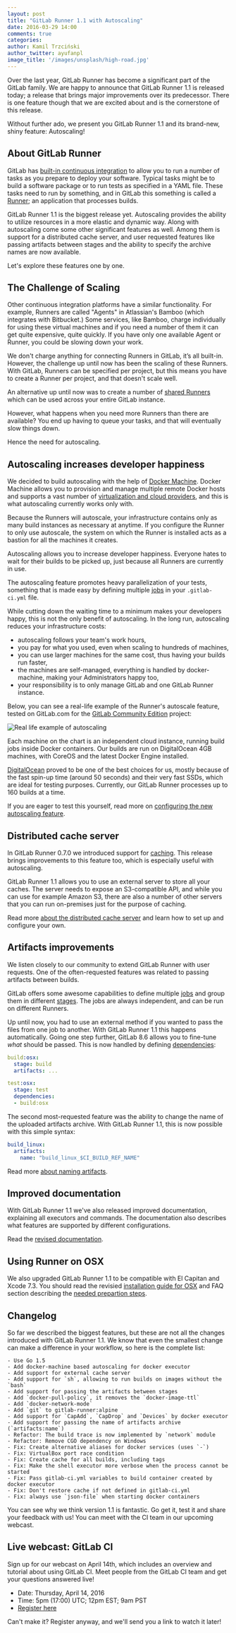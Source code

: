```yaml
---
layout: post
title: "GitLab Runner 1.1 with Autoscaling"
date: 2016-03-29 14:00
comments: true
categories:
author: Kamil Trzciński
author_twitter: ayufanpl
image_title: '/images/unsplash/high-road.jpg'
---
```


Over the last year, GitLab Runner has become a significant part of the GitLab
family. We are happy to announce that GitLab Runner 1.1 is released today; a
release that brings major improvements over its predecessor. There is one
feature though that we are excited about and is the cornerstone of this release.

Without further ado, we present you GitLab Runner 1.1 and its brand-new, shiny
feature: Autoscaling!

<!-- more -->

## About GitLab Runner

GitLab has [built-in continuous integration][doc-ci] to allow you to run a
number of tasks as you prepare to deploy your software. Typical tasks
might be to build a software package or to run tests as specified in a
YAML file. These tasks need to run by something, and in GitLab this something
is called a [Runner][doc-runners]; an application that processes builds.

GitLab Runner 1.1 is the biggest release yet. Autoscaling provides the ability
to utilize resources in a more elastic and dynamic way. Along with autoscaling
come some other significant features as well. Among them is support for a
distributed cache server, and user requested features like passing artifacts
between stages and the ability to specify the archive names are now available.

Let's explore these features one by one.

## The Challenge of Scaling

Other continuous integration platforms have a similar functionality.
For example, Runners are called "Agents" in Atlassian's Bamboo (which integrates
with Bitbucket.) Some services, like Bamboo, charge individually for using these
virtual machines and if you need a number of them it can get quite expensive,
quite quickly. If you have only one available Agent or Runner, you could be
slowing down your work.

We don't charge anything for connecting Runners in GitLab, it’s all built-in.
However, the challenge up until now has been the scaling of these Runners. With
GitLab, Runners can be specified per project, but this means you have to create
a Runner per project, and that doesn't scale well.

An alternative up until now was to create a number of [shared Runners] which
can be used across your entire GitLab instance.

However, what happens when you need more Runners than there are available?
You end up having to queue your tasks, and that will eventually slow things down.

Hence the need for autoscaling.

## Autoscaling increases developer happiness

We decided to build autoscaling with the help of [Docker Machine][docker-machine].
Docker Machine allows you to provision and manage multiple remote Docker hosts
and supports a vast number of [virtualization and cloud providers][docker-machine-driver],
and this is what autoscaling currently works only with.

Because the Runners will autoscale, your infrastructure contains only as
many build instances as necessary at anytime. If you configure the Runner to
only use autoscale, the system on which the Runner is installed acts as a
bastion for all the machines it creates.

Autoscaling allows you to increase developer happiness. Everyone hates to wait
for their builds to be picked up, just because all Runners are currently in use.

The autoscaling feature promotes heavy parallelization of your tests, something
that is made easy by defining multiple [jobs] in your `.gitlab-ci.yml` file.

While cutting down the waiting time to a minimum makes your developers happy,
this is not the only benefit of autoscaling. In the long run, autoscaling
reduces your infrastructure costs:

- autoscaling follows your team's work hours,
- you pay for what you used, even when scaling to hundreds of machines,
- you can use larger machines for the same cost, thus having your builds run
  faster,
- the machines are self-managed, everything is handled by docker-machine, making
  your Administrators happy too,
- your responsibility is to only manage GitLab and one GitLab Runner instance.

Below, you can see a real-life example of the Runner's autoscale feature, tested
on GitLab.com for the [GitLab Community Edition][ce] project:

![Real life example of autoscaling](/images/runner_1_1/autoscaling-gitlab-com.png)

Each machine on the chart is an independent cloud instance, running build jobs
inside Docker containers. Our builds are run on DigitalOcean 4GB machines, with
CoreOS and the latest Docker Engine installed.

[DigitalOcean] proved to be one of the best choices for us, mostly because of
the fast spin-up time (around 50 seconds) and their very fast SSDs, which are
ideal for testing purposes. Currently, our GitLab Runner processes up to 160
builds at a time.

If you are eager to test this yourself, read more on [configuring the new
autoscaling feature][doc-autoscale].

## Distributed cache server

In GitLab Runner 0.7.0 we introduced support for [caching]. This release brings
improvements to this feature too, which is especially useful with autoscaling.

GitLab Runner 1.1 allows you to use an external server to store all your caches.
The server needs to expose an S3-compatible API, and while you can use for
example Amazon S3, there are also a number of other servers that you can run
on-premises just for the purpose of caching.

Read more [about the distributed cache server][doc-cache] and learn how to set
up and configure your own.

## Artifacts improvements

We listen closely to our community to extend GitLab Runner with user requests.
One of the often-requested features was related to passing artifacts between
builds.

GitLab offers some awesome capabilities to define multiple [jobs] and group
them in different [stages]. The jobs are always independent, and can be run on
different Runners.

Up until now, you had to use an external method if you wanted to pass the files
from one job to another. With GitLab Runner 1.1 this happens automatically.
Going one step further, GitLab 8.6 allows you to fine-tune _what_ should be
passed. This is now handled by defining [dependencies]:

```yaml
build:osx:
  stage: build
  artifacts: ...

test:osx:
  stage: test
  dependencies:
  - build:osx
```

The second most-requested feature was the ability to change the name of the
uploaded artifacts archive. With GitLab Runner 1.1, this is now possible with
this simple syntax:

```yaml
build_linux:
  artifacts:
    name: "build_linux_$CI_BUILD_REF_NAME"
```

Read more [about naming artifacts][artifacts-name].

## Improved documentation

With GitLab Runner 1.1 we've also released improved documentation, explaining
all executors and commands. The documentation also describes what features are
supported by different configurations.

Read the [revised documentation][doc-improved].

## Using Runner on OSX

We also upgraded GitLab Runner 1.1 to be compatible with El Capitan and Xcode 7.3.
You should read the revisied [installation guide for OSX][osx-install]
and FAQ section describing the [needed prepartion steps][osx-faq].

## Changelog

So far we described the biggest features, but these are not all the changes
introduced with GitLab Runner 1.1. We know that even the smallest change can
make a difference in your workflow, so here is the complete list:

```
- Use Go 1.5
- Add docker-machine based autoscaling for docker executor
- Add support for external cache server
- Add support for `sh`, allowing to run builds on images without the `bash`
- Add support for passing the artifacts between stages
- Add `docker-pull-policy`, it removes the `docker-image-ttl`
- Add `docker-network-mode`
- Add `git` to gitlab-runner:alpine
- Add support for `CapAdd`, `CapDrop` and `Devices` by docker executor
- Add support for passing the name of artifacts archive (`artifacts:name`)
- Refactor: The build trace is now implemented by `network` module
- Refactor: Remove CGO dependency on Windows
- Fix: Create alternative aliases for docker services (uses `-`)
- Fix: VirtualBox port race condition
- Fix: Create cache for all builds, including tags
- Fix: Make the shell executor more verbose when the process cannot be started
- Fix: Pass gitlab-ci.yml variables to build container created by docker executor
- Fix: Don't restore cache if not defined in gitlab-ci.yml
- Fix: always use `json-file` when starting docker containers
```

You can see why we think version 1.1 is fantastic.
Go get it, test it and share your feedback with us!
You can meet with the CI team in our upcoming webcast.

## Live webcast: GitLab CI

Sign up for our webcast on April 14th, which includes an overview and tutorial
about using GitLab CI. Meet people from the GitLab CI team and get your questions
answered live!

- Date: Thursday, April 14, 2016
- Time: 5pm (17:00) UTC; 12pm EST; 9am PST
- [Register here](http://page.gitlab.com/apr-2016-gitlab-intro-ci-webcast.html)

Can't make it? Register anyway, and we'll send you a link to watch it later!

[docker-machine]: https://docs.docker.com/machine/
[docker-machine-driver]: https://docs.docker.com/machine/drivers/
[ce]: https://gitlab.com/gitlab-org/gitlab-ce
[doc-runners]: http://doc.gitlab.com/ce/ci/runners/README.html
[doc-ci]: /gitlab-ci
[doc-autoscale]: https://gitlab.com/gitlab-org/gitlab-ci-multi-runner/blob/master/docs/configuration/autoscale.md
[doc-improved]: https://gitlab.com/gitlab-org/gitlab-ci-multi-runner/blob/master/README.md
[doc-cache]: https://gitlab.com/gitlab-org/gitlab-ci-multi-runner/blob/master/docs/configuration/autoscale.md#distributed-runners-caching
[shared runners]: http://doc.gitlab.com/ce/ci/runners/README.html
[stages]: http://doc.gitlab.com/ce/ci/yaml/README.html#stages
[digitalocean]: https://www.digitalocean.com/
[caching]: http://doc.gitlab.com/ce/ci/yaml/README.html#cache
[jobs]: http://doc.gitlab.com/ce/ci/yaml/README.html#jobs
[dependencies]: http://doc.gitlab.com/ce/ci/yaml/README.html#dependencies
[artifacts-name]: http://doc.gitlab.com/ce/ci/yaml/README.html#artifactsname
[osx-install]: https://gitlab.com/gitlab-org/gitlab-ci-multi-runner/blob/master/docs/install/osx.md#install-on-osx
[osx-faq]: https://gitlab.com/gitlab-org/gitlab-ci-multi-runner/blob/master/docs/faq/README.md#12-failed-to-authorize-rights-0x1-with-status-60007

